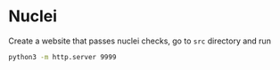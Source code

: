 # Nuclei

Create a website that passes nuclei checks, go to `src` directory and run

```bash
python3 -m http.server 9999
```